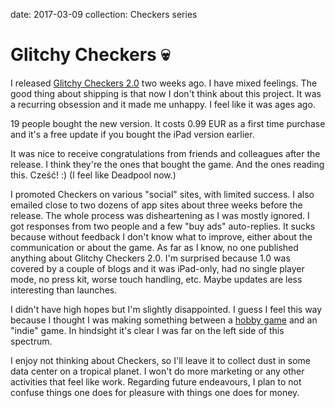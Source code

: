 date: 2017-03-09
collection: Checkers series

Glitchy Checkers :skull:
========================

I released [Glitchy Checkers 2.0][Press Kit] two weeks ago. I have mixed
feelings. The good thing about shipping is that now I don't think about
this project. It was a recurring obsession and it made me unhappy. I
feel like it was ages ago.

19 people bought the new version. It costs 0.99&nbsp;EUR as a first time
purchase and it's a free update if you bought the iPad version earlier.

It was nice to receive congratulations from friends and colleagues after
the release. I think they're the ones that bought the game. And the ones
reading this. Cześć! :) (I feel like Deadpool now.)

I promoted Checkers on various "social" sites, with limited success.
I also emailed close to two dozens of app sites about three weeks
before the release.  The whole process was disheartening as I was
mostly ignored.  I got responses from two people and a few "buy ads"
auto-replies.  It sucks because without feedback I don't know what
to improve, either about the communication or about the game.  As
far as I know, no one published anything about Glitchy Checkers 2.0.
I'm surprised because 1.0 was covered by a couple of blogs and it
was iPad-only, had no single player mode, no press kit, worse touch
handling, etc.  Maybe updates are less interesting than launches.

I didn't have high hopes but I'm slightly disappointed.  I guess I feel
this way because I thought I was making something between a [hobby
game][Extra Credits] and an "indie" game.  In hindsight it's clear I was
far on the left side of this spectrum.

I enjoy not thinking about Checkers, so I'll leave it to collect dust
in some data center on a tropical planet. I won't do more marketing or
any other activities that feel like work.  Regarding future endeavours,
I plan to not confuse things one does for pleasure with things one does
for money.

  [Press Kit]: http://narf.pl/posts/checkers-presskit
  [Extra Credits]: https://www.youtube.com/watch?v=m4p7T9O_tqg
